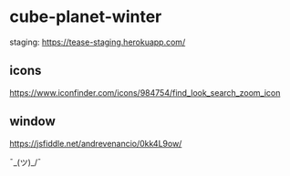 # cube-planet-winter
staging: https://tease-staging.herokuapp.com/

## icons
https://www.iconfinder.com/icons/984754/find_look_search_zoom_icon

## window
https://jsfiddle.net/andrevenancio/0kk4L9ow/


¯\_(ツ)_/¯
